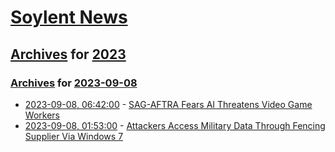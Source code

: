 # [Soylent News](../../../README.md)

## [Archives](../../index.md) for [2023](../index.md)

### [Archives](../../index.md) for [2023-09-08](index.md)

* [2023-09-08, 06:42:00](https://soylentnews.org/article.pl?sid=23/09/07/0155208&from=rss) - [SAG-AFTRA Fears AI Threatens Video Game Workers](https://soylentnews.org/article.pl?sid=23/09/07/0155208&from=rss)
* [2023-09-08, 01:53:00](https://soylentnews.org/article.pl?sid=23/09/07/0148242&from=rss) - [Attackers Access Military Data Through Fencing Supplier Via Windows 7](https://soylentnews.org/article.pl?sid=23/09/07/0148242&from=rss)
